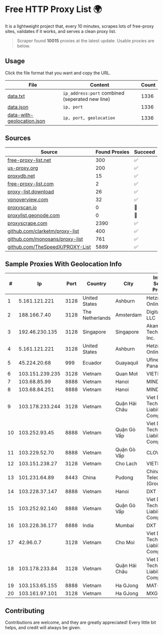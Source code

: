 
# Free HTTP Proxy List 🌍

It is a lightweight project that, every 10 minutes, scrapes lots of free-proxy sites, validates if it works, and serves a clean proxy list.


> Scraper found **10015** proxies at the latest update. Usable proxies are below.

## Usage

Click the file format that you want and copy the URL.


|File|Content|Count|
|----|-------|-----|
|[data.txt](https://raw.githubusercontent.com/themiralay/Proxy-List-World/master/data.txt)|`ip_address:port` combined (seperated new line)|1336|
|[data.json](https://raw.githubusercontent.com/themiralay/Proxy-List-World/master/data.json)|`ip, port`|1336|
|[data-with-geolocation.json](https://raw.githubusercontent.com/themiralay/Proxy-List-World/master/data-with-geolocation.json)|`ip, port, geolocation`|1336|

## Sources

|Source|Found Proxies|Succeed|
|------|-------------|-------|
|[free-proxy-list.net](https://free-proxy-list.net)|300|✅|
|[us-proxy.org](https://www.us-proxy.org)|200|✅|
|[proxydb.net](http://proxydb.net)|15|✅|
|[free-proxy-list.com](https://free-proxy-list.com/?page=&port=&type%5B%5D=http&type%5B%5D=https&up_time=0&search=Search)|2|✅|
|[proxy-list.download](https://www.proxy-list.download/HTTP)|26|✅|
|[vpnoverview.com](https://vpnoverview.com/privacy/anonymous-browsing/free-proxy-servers)|32|✅|
|[proxyscan.io](https://www.proxyscan.io)|0|🚫|
|[proxylist.geonode.com](https://proxylist.geonode.com/api/proxy-list?limit=300&page=1&sort_by=lastChecked&sort_type=desc&protocols=http,https)|0|🚫|
|[proxyscrape.com](https://api.proxyscrape.com/v2/?request=displayproxies&protocol=http&timeout=10000&country=all&ssl=all&anonymity=all)|2390|✅|
|[github.com/clarketm/proxy-list](https://raw.githubusercontent.com/clarketm/proxy-list/master/proxy-list-raw.txt)|400|✅|
|[github.com/monosans/proxy-list](https://raw.githubusercontent.com/monosans/proxy-list/main/proxies/http.txt)|761|✅|
|[github.com/TheSpeedX/PROXY-List](https://raw.githubusercontent.com/TheSpeedX/PROXY-List/master/http.txt)|5889|✅|


## Sample Proxies With Geolocation Info

|#|Ip|Port|Country|City|Internet Service Provider|
|-|--|----|-------|----|-------------------------|
|1|5.161.121.221|3128|United States|Ashburn|Hetzner Online GmbH|
|2|188.166.7.40|3128|The Netherlands|Amsterdam|DigitalOcean, LLC|
|3|192.46.230.135|3128|Singapore|Singapore|Akamai Technologies, Inc.|
|4|5.161.121.221|3128|United States|Ashburn|Hetzner Online GmbH|
|5|45.224.20.68|999|Ecuador|Guayaquil|Ufinet Panama S.A.|
|6|103.151.239.235|3128|Vietnam|Quan Mot|VIETBRANDS|
|7|103.68.85.99|8888|Vietnam|Hanoi|MIND|
|8|103.68.84.251|8888|Vietnam|Hanoi|MIND|
|9|103.178.233.244|3128|Vietnam|Quận Hải Châu|Viet Digital Technology Liability Company|
|10|103.252.93.45|8888|Vietnam|Quận Gò Vấp|Viet Digital Technology Liability Company|
|11|103.229.52.70|8888|Vietnam|Quận Gò Vấp|CLOVIET|
|12|103.151.238.27|3128|Vietnam|Cho Lach|VIETBRANDS|
|13|101.231.64.89|8443|China|Pudong|China Telecom (Group)|
|14|103.228.37.147|8888|Vietnam|Hanoi|DXT|
|15|103.252.92.140|8888|Vietnam|Quận Gò Vấp|Viet Digital Technology Liability Company|
|16|103.228.36.177|8888|India|Mumbai|DXT|
|17|42.96.0.7|3128|Vietnam|Cho Moi|Viet Digital Technology Liability Company|
|18|103.178.233.84|3128|Vietnam|Quận Hải Châu|Viet Digital Technology Liability Company|
|19|103.153.65.155|8888|Vietnam|Ha GJong|MAT-HN|
|20|103.161.97.101|3128|Vietnam|Ha GJong|MXGROUP|



## Contributing

Contributions are welcome, and they are greatly appreciated! Every
little bit helps, and credit will always be given.

